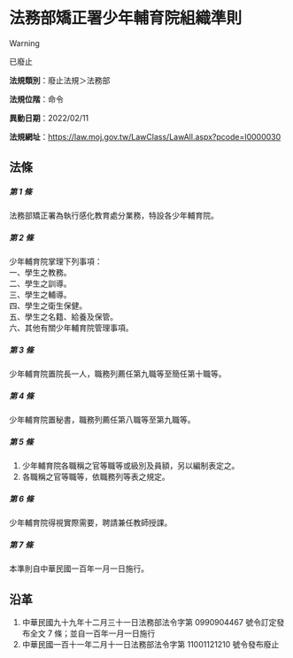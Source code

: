 # 法務部矯正署少年輔育院組織準則


> [!WARNING]
> 已廢止


**法規類別**：廢止法規＞法務部

**法規位階**：命令

**異動日期**：2022/02/11  

**法規網址**：https://law.moj.gov.tw/LawClass/LawAll.aspx?pcode=I0000030



## 法條
##### 第 1 條
法務部矯正署為執行感化教育處分業務，特設各少年輔育院。

##### 第 2 條
少年輔育院掌理下列事項：  
一、學生之教務。  
二、學生之訓導。  
三、學生之輔導。  
四、學生之衛生保健。  
五、學生之名籍、給養及保管。  
六、其他有關少年輔育院管理事項。

##### 第 3 條
少年輔育院置院長一人，職務列薦任第九職等至簡任第十職等。

##### 第 4 條
少年輔育院置秘書，職務列薦任第八職等至第九職等。

##### 第 5 條
1. 少年輔育院各職稱之官等職等或級別及員額，另以編制表定之。
1. 各職稱之官等職等，依職務列等表之規定。

##### 第 6 條
少年輔育院得視實際需要，聘請兼任教師授課。

##### 第 7 條
本準則自中華民國一百年一月一日施行。

## 沿革
1. 中華民國九十九年十二月三十一日法務部法令字第 0990904467 號令訂定發布全文 7  條；並自一百年一月一日施行
1. 中華民國一百十一年二月十一日法務部法令字第 11001121210  號令發布廢止
